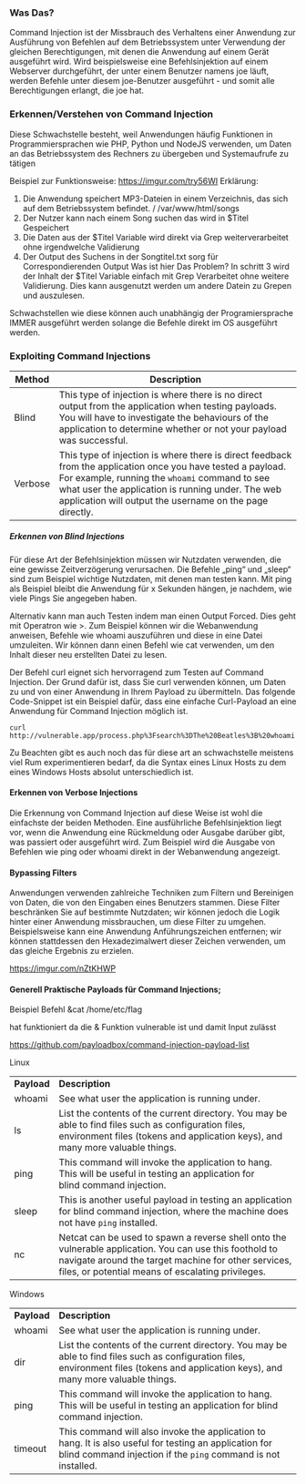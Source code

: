 ### Was Das?
 Command Injection ist der Missbrauch des Verhaltens einer Anwendung zur Ausführung von Befehlen auf dem Betriebssystem unter Verwendung der gleichen Berechtigungen, mit denen die Anwendung auf einem Gerät ausgeführt wird. Wird beispielsweise eine Befehlsinjektion auf einem Webserver durchgeführt, der unter einem Benutzer namens joe läuft, werden Befehle unter diesem joe-Benutzer ausgeführt - und somit alle Berechtigungen erlangt, die joe hat.

### Erkennen/Verstehen von Command Injection
Diese Schwachstelle besteht, weil Anwendungen häufig Funktionen in Programmiersprachen wie PHP, Python und NodeJS verwenden, um Daten an das Betriebssystem des Rechners zu übergeben und Systemaufrufe zu tätigen

Beispiel zur Funktionsweise: 
https://imgur.com/try56WI
Erklärung: 
1.  Die Anwendung speichert MP3-Dateien in einem Verzeichnis, das sich auf dem Betriebssystem befindet. / /var/www/html/songs
2.  Der Nutzer kann nach einem Song suchen das wird in $Titel Gespeichert
3.  Die Daten aus der $Titel Variable wird direkt via Grep weiterverarbeitet ohne irgendwelche Validierung
4.  Der Output des Suchens in der Songtitel.txt sorg für Correspondierenden Output
Was ist hier Das Problem?
In schritt 3 wird der Inhalt der $Titel Variable einfach mit Grep Verarbeitet ohne weitere Validierung. Dies kann ausgenutzt werden um andere Datein zu Grepen und auszulesen.

Schwachstellen wie diese können auch unabhängig der Programiersprache IMMER ausgeführt werden solange die Befehle direkt im OS ausgeführt werden.

### Exploiting Command Injections

| **Method** | **Description**                                                                                                                                                                                                                                                               |
| ---------- | ----------------------------------------------------------------------------------------------------------------------------------------------------------------------------------------------------------------------------------------------------------------------------- |
| Blind      | This type of injection is where there is no direct output from the application when testing payloads. You will have to investigate the behaviours of the application to determine whether or not your payload was successful.                                                 |
| Verbose    | This type of injection is where there is direct feedback from the application once you have tested a payload. For example, running the `whoami` command to see what user the application is running under. The web application will output the username on the page directly. |
##### Erkennen von Blind Injections

Für diese Art der Befehlsinjektion müssen wir Nutzdaten verwenden, die eine gewisse Zeitverzögerung verursachen. Die Befehle „ping“ und „sleep“ sind zum Beispiel wichtige Nutzdaten, mit denen man testen kann. Mit ping als Beispiel bleibt die Anwendung für x Sekunden hängen, je nachdem, wie viele Pings Sie angegeben haben.

Alternativ kann man auch Testen indem man einen Output Forced. Dies geht mit Operatron wie >. Zum Beispiel können wir die Webanwendung anweisen, Befehle wie whoami auszuführen und diese in eine Datei umzuleiten. Wir können dann einen Befehl wie cat verwenden, um den Inhalt dieser neu erstellten Datei zu lesen.

Der Befehl curl eignet sich hervorragend zum Testen auf Command Injection. Der Grund dafür ist, dass Sie curl verwenden können, um Daten zu und von einer Anwendung in Ihrem Payload zu übermitteln. Das folgende Code-Snippet ist ein Beispiel dafür, dass eine einfache Curl-Payload an eine Anwendung für Command Injection möglich ist.

```
curl http://vulnerable.app/process.php%3Fsearch%3DThe%20Beatles%3B%20whoami
```

Zu Beachten gibt es auch noch das für diese art an schwachstelle meistens viel Rum experimentieren bedarf, da die Syntax eines Linux Hosts zu dem eines Windows Hosts absolut unterschiedlich ist.


#### Erkennen von Verbose Injections

Die Erkennung von Command Injection auf diese Weise ist wohl die einfachste der beiden Methoden. Eine ausführliche Befehlsinjektion liegt vor, wenn die Anwendung eine Rückmeldung oder Ausgabe darüber gibt, was passiert oder ausgeführt wird.
Zum Beispiel wird die Ausgabe von Befehlen wie ping oder whoami direkt in der Webanwendung angezeigt.


#### Bypassing Filters

Anwendungen verwenden zahlreiche Techniken zum Filtern und Bereinigen von Daten, die von den Eingaben eines Benutzers stammen. Diese Filter beschränken Sie auf bestimmte Nutzdaten; wir können jedoch die Logik hinter einer Anwendung missbrauchen, um diese Filter zu umgehen. Beispielsweise kann eine Anwendung Anführungszeichen entfernen; wir können stattdessen den Hexadezimalwert dieser Zeichen verwenden, um das gleiche Ergebnis zu erzielen.

https://imgur.com/nZtKHWP


#### Generell Praktische Payloads für Command Injections;

Beispiel Befehl
&cat /home/etc/flag

hat funktioniert da die & Funktion vulnerable ist und damit Input zulässt 

https://github.com/payloadbox/command-injection-payload-list

Linux

|   |   |
|---|---|
|**Payload**|**Description**|
|whoami|See what user the application is running under.|
|ls|List the contents of the current directory. You may be able to find files such as configuration files, environment files (tokens and application keys), and many more valuable things.|
|ping|This command will invoke the application to hang. This will be useful in testing an application for blind command injection.|
|sleep|This is another useful payload in testing an application for blind command injection, where the machine does not have `ping` installed.|
|nc|Netcat can be used to spawn a reverse shell onto the vulnerable application. You can use this foothold to navigate around the target machine for other services, files, or potential means of escalating privileges.|
Windows

|   |   |
|---|---|
|**Payload**|**Description**|
|whoami|See what user the application is running under.|
|dir|List the contents of the current directory. You may be able to find files such as configuration files, environment files (tokens and application keys), and many more valuable things.|
|ping|This command will invoke the application to hang. This will be useful in testing an application for blind command injection.|
|timeout|This command will also invoke the application to hang. It is also useful for testing an application for blind command injection if the `ping` command is not installed.|